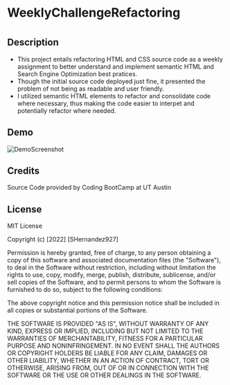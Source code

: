 # WeeklyChallengeRefactoring

# <WeeklyChallengeRefactoring>

## Description

- This project entails refactoring HTML and CSS source code as a weekly assignment to better understand and implement semantic HTML and Search Engine Optimization best pratices. 
- Though the initial source code deployed just fine, it presented the problem of not being as readable and user friendly. 
- I utilized semantic HTML elements to refactor and consolidate code where necessary, thus making the code easier to interpet and potentially refactor where needed.

## Demo

![DemoScreenshot](~/.Horiseon/assets/images/screenshot.png)


## Credits

Source Code provided by Coding BootCamp at UT Austin

## License

MIT License

Copyright (c) [2022] [SHernandez927]

Permission is hereby granted, free of charge, to any person obtaining a copy
of this software and associated documentation files (the "Software"), to deal
in the Software without restriction, including without limitation the rights
to use, copy, modify, merge, publish, distribute, sublicense, and/or sell
copies of the Software, and to permit persons to whom the Software is
furnished to do so, subject to the following conditions:

The above copyright notice and this permission notice shall be included in all
copies or substantial portions of the Software.

THE SOFTWARE IS PROVIDED "AS IS", WITHOUT WARRANTY OF ANY KIND, EXPRESS OR
IMPLIED, INCLUDING BUT NOT LIMITED TO THE WARRANTIES OF MERCHANTABILITY,
FITNESS FOR A PARTICULAR PURPOSE AND NONINFRINGEMENT. IN NO EVENT SHALL THE
AUTHORS OR COPYRIGHT HOLDERS BE LIABLE FOR ANY CLAIM, DAMAGES OR OTHER
LIABILITY, WHETHER IN AN ACTION OF CONTRACT, TORT OR OTHERWISE, ARISING FROM,
OUT OF OR IN CONNECTION WITH THE SOFTWARE OR THE USE OR OTHER DEALINGS IN THE
SOFTWARE.



